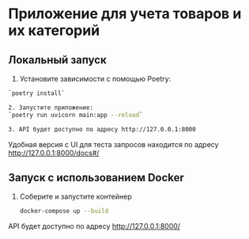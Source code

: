 # Приложение для учета товаров и их категорий

## Локальный запуск

1. Установите зависимости с помощью Poetry:
``` bash
`poetry install`

2. Запустите приложение: 
`poetry run uvicorn main:app --reload`

3. API будет доступно по адресу http://127.0.0.1:8000
```
Удобная версия с UI для теста запросов находится по адресу http://127.0.0.1:8000/docs#/

## Запуск с использованием Docker

1. Соберите и запустите контейнер
   ``` bash
   docker-compose up --build
   ```
API будет доступно по адресу http://127.0.0.1:8000/



